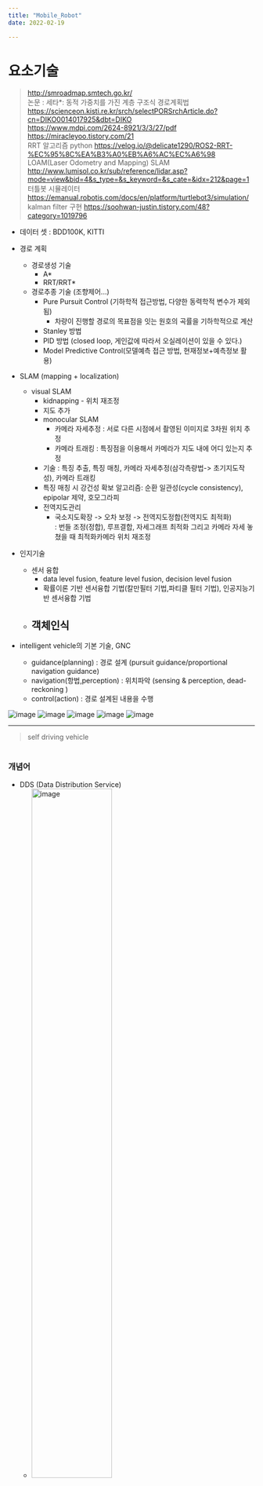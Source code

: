 ```yaml
---
title: "Mobile_Robot"
date: 2022-02-19

---
```


# 요소기술  

> http://smroadmap.smtech.go.kr/  
> 논문 : 세타*: 동적 가중치를 가진 계층 구조식 경로계획법  
   https://scienceon.kisti.re.kr/srch/selectPORSrchArticle.do?cn=DIKO0014017925&dbt=DIKO  
> https://www.mdpi.com/2624-8921/3/3/27/pdf  
> https://miracleyoo.tistory.com/21  
> RRT 알고리즘 python https://velog.io/@delicate1290/ROS2-RRT-%EC%95%8C%EA%B3%A0%EB%A6%AC%EC%A6%98  
> LOAM(Laser Odometry and Mapping) SLAM http://www.lumisol.co.kr/sub/reference/lidar.asp?mode=view&bid=4&s_type=&s_keyword=&s_cate=&idx=212&page=1  
> 터틀봇 시뮬레이터 https://emanual.robotis.com/docs/en/platform/turtlebot3/simulation/  
> kalman filter 구현 https://soohwan-justin.tistory.com/48?category=1019796
> 


  - 데이터 셋 : BDD100K, KITTI

  - 경로 계획
    - 경로생성 기술
      - A*
      - RRT/RRT*
    - 경로추종 기술 (조향제어...)
      - Pure Pursuit Control (기하학적 접근방법, 다양한 동력학적 변수가 제외됨)
        - 차량이 진행할 경로의 목표점을 잇는 원호의 곡률을 기하학적으로 계산
      - Stanley 방법
      - PID 방법 (closed loop, 게인값에 따라서 오실레이션이 있을 수 있다.)
      - Model Predictive Control(모델예측 접근 방법, 현재정보+예측정보 활용)

  - SLAM (mapping + localization)
    - visual SLAM
      - kidnapping - 위치 재조정
      - 지도 추가
      - monocular SLAM
        - 카메라 자세추정 : 서로 다른 시점에서 촬영된 이미지로 3차원 위치 추정
        - 카메라 트래킹 : 특징점을 이용해서 카메라가 지도 내에 어디 있는지 추정
      - 기술 : 특징 추출, 특징 매칭, 카메라 자세추정(삼각측량법-> 초기지도작성), 카메라 트래킹
      - 특징 매칭 시 강건성 확보 알고리즘: 순환 일관성(cycle consistency), epipolar 제약, 호모그라피 
      - 전역지도관리
        - 국소지도확장 -> 오차 보정 -> 전역지도정합(전역지도 최적화)  
           : 번들 조정(정합), 루프결합, 자세그래프 최적화 그리고 카메라 자세 놓쳤을 때 최적화카메라 위치 재조정
  - 인지기술
    - 센서 융합
      - data level fusion, feature level fusion, decision level fusion
      - 확률이론 기반 센서융합 기법(칼만필터 기법,파티클 필터 기법), 인공지능기반 센서융합 기법
    - 객체인식  
      - 


  - intelligent vehicle의 기본 기술, GNC
    - guidance(planning) : 경로 설계 (pursuit guidance/proportional navigation guidance)
    - navigation(항법,perception) : 위치파악 (sensing & perception, dead-reckoning )
    - control(action) : 경로 설계된 내용을 수행

![image](https://user-images.githubusercontent.com/57220434/162558061-73549c49-d3a4-44f9-a20a-6b4317289a53.png)
![image](https://user-images.githubusercontent.com/57220434/162558319-1a38506b-ed8e-4e4e-ad98-6eedd7e37a5c.png)
![image](https://user-images.githubusercontent.com/57220434/162558555-863f4737-1ab7-4099-b7c1-23d03a6a13ec.png)
![image](https://user-images.githubusercontent.com/57220434/162558566-681f309b-6cc8-40c8-80f8-ab0d4b191553.png)
![image](https://user-images.githubusercontent.com/57220434/162558722-a87f8805-a6d5-485e-bfef-59d8cce0976e.png)

-----------------------  
> self driving vehicle 

# 


### 개념어

  - DDS (Data Distribution Service)  
    - <img src="https://www.researchgate.net/profile/Takuya-Azumi/publication/309128426/figure/fig1/AS:416910068994049@1476410514667/ROS1-ROS2-architecture-for-DDS-approach-to-ROS-We-clarify-the-performance-of-the-data.png" width="60%" height="60%" title="타이틀" alt="image"/>  
    image from : Exploring the Performance of ROS 2 <https://www.researchgate.net/publication/309128426_Exploring_the_performance_of_ROS2>
    - DDS(Data Distribution Service)는 OMG(http://www.omgwiki.org/dds/)에서 국제 표준으로 정한 실시간 데이터 분배 미들웨어 입니다.  
  - GPG (GNU Privacy Guard, GnuPG 또는 GPG)

### linux
  - source
    - source 명령어는 스크립트 파일을 수정한 후에 수정된 값을 바로 적용하기 위해 사용하는 명령어이다.
    - 예륻들어 /etc/bashrc 파일을 수정 후 저장하여도 수정한 내용이 바로 적용되지 않는다. 왜냐하면 /etc/bashrc 파일은 유저가 로그인할 때 읽어들이는 파일이여서, 로그아웃 후 로그인하거나 리눅스를 재시작해야 적용이 된다.
  - mkdir -p : 하위폴더까지 만듬

### 개발환경 setup  
  - Colcon Build system
  - workspace 생성

### 실행 순서  
  - source /opt/ros/foxy/setup.bash  
  - rosdep install -i --from-path src --rosdistro foxy -y  #*종속성 확인*
  - colcon build --symlink-install  --packages-select  #*--symlink-install : install 파일 변경*  
    
  - source ~/gcamp_ros2_ws/install/local_setup.bash  
  - ros2 run turtlesim turtlesim_node  


----------------
# 자율주행자동차기술  
> http://www.kmooc.kr/dashboard?status=audit  


![image](https://user-images.githubusercontent.com/57220434/162551853-aefc3e56-e2e7-49ea-92c5-b63c8c035c77.png)










